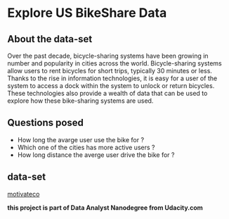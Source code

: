 # Explore US BikeShare Data

## About the data-set 
Over the past decade, bicycle-sharing systems have been growing in number and popularity in cities across the world.
Bicycle-sharing systems allow users to rent bicycles for short trips, typically 30 minutes or less.
Thanks to the rise in information technologies, it is easy for a user of the system to access a dock within the system to unlock or return bicycles.
These technologies also provide a wealth of data that can be used to explore how these bike-sharing systems are used.

## Questions posed
* How long the avarge user use the bike for ?
* Which one of the cities has more active users ?
* How long distance the averge user drive the bike for ?

## data-set
[motivateco](https://www.motivateco.com/)


**this project is part of Data Analyst Nanodegree from Udacity.com**
